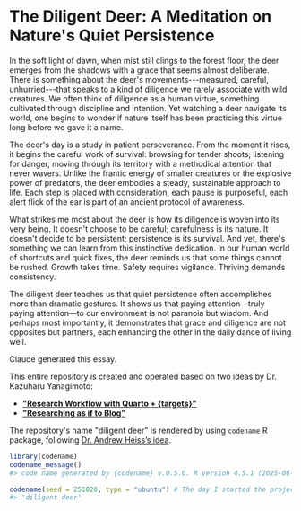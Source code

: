# The Diligent Deer: A Meditation on Nature's Quiet Persistence

In the soft light of dawn, when mist still clings to the forest floor, the deer emerges from the shadows with a grace that seems almost deliberate. There is something about the deer's movements---measured, careful, unhurried---that speaks to a kind of diligence we rarely associate with wild creatures. We often think of diligence as a human virtue, something cultivated through discipline and intention. Yet watching a deer navigate its world, one begins to wonder if nature itself has been practicing this virtue long before we gave it a name.

The deer's day is a study in patient perseverance. From the moment it rises, it begins the careful work of survival: browsing for tender shoots, listening for danger, moving through its territory with a methodical attention that never wavers. Unlike the frantic energy of smaller creatures or the explosive power of predators, the deer embodies a steady, sustainable approach to life. Each step is placed with consideration, each pause is purposeful, each alert flick of the ear is part of an ancient protocol of awareness.

What strikes me most about the deer is how its diligence is woven into its very being. It doesn't choose to be careful; carefulness is its nature. It doesn't decide to be persistent; persistence is its survival. And yet, there's something we can learn from this instinctive dedication. In our human world of shortcuts and quick fixes, the deer reminds us that some things cannot be rushed. Growth takes time. Safety requires vigilance. Thriving demands consistency.

The diligent deer teaches us that quiet persistence often accomplishes more than dramatic gestures. It shows us that paying attention—truly paying attention—to our environment is not paranoia but wisdom. And perhaps most importantly, it demonstrates that grace and diligence are not opposites but partners, each enhancing the other in the daily dance of living well.

Claude generated this essay.

This entire repository is created and operated based on two ideas by Dr. Kazuharu Yanagimoto:  
- [**"Research Workflow with Quarto + {targets}"**](https://kazuyanagimoto.com/blog/2025/0426_research_workflow/)  
- [**"Researching as if to Blog"**](https://kazuyanagimoto.com/blog/2024/04/05/)

The repository's name "diligent deer" is rendered by using `codename` R package, following [Dr. Andrew Heiss’s idea](https://github.com/andrewheiss/testy-turtle).
```r
library(codename)
codename_message()
#> code name generated by {codename} v.0.5.0. R version 4.5.1 (2025-06-13).

codename(seed = 251020, type = "ubuntu") # The day I started the project
#> 'diligent deer'
```
